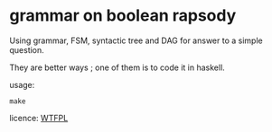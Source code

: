 # grammar on boolean rapsody
Using grammar, FSM, syntactic tree and DAG for answer to a simple question.

They are better ways ; one of them is to code it in haskell.

usage:

    make

licence: [WTFPL](http://www.wtfpl.net/about/)
